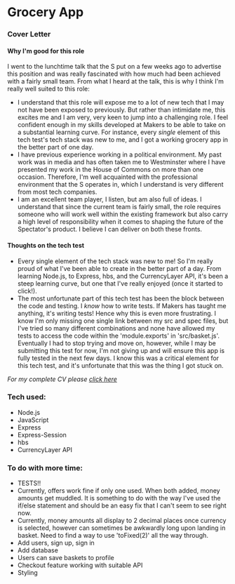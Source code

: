 <h1> Grocery App </h1>

### Cover Letter

#### Why I'm good for this role

I went to the lunchtime talk that the S put on a few weeks ago to advertise this position and was really fascinated with how much had been achieved with a fairly small team. From what I heard at the talk, this is why I think I'm really well suited to this role:
- I understand that this role will expose me to a lot of new tech that I may not have been exposed to previously. But rather than intimidate me, this excites me and I am very, very keen to jump into a challenging role. I feel confident enough in my skills developed at Makers to be able to take on a substantial learning curve. For instance, every *single* element of this tech test's tech stack was new to me, and I got a working grocery app in the better part of one day.
- I have previous experience working in a political environment. My past work was in media and has often taken me to Westminster where I have presented my work in the House of Commons on more than one occasion. Therefore, I'm well acquainted with the professional environment that the S operates in, which I understand is very different from most tech companies.
- I am an excellent team player, I listen, but am also full of ideas. I understand that since the current team is fairly small, the role requires someone who will work well within the existing framework but also carry a high level of responsibility when it comes to shaping the future of the Spectator's product. I believe I can deliver on both these fronts.

#### Thoughts on the tech test

- Every single element of the tech stack was new to me! So I'm really proud of what I've been able to create in the better part of a day. From learning Node.js, to Express, hbs, and the CurrencyLayer API, it's been a steep learning curve, but one that I've really enjoyed (once it started to click!).
- The most unfortunate part of this tech test has been the block between the code and testing. I *know* how to write tests. If Makers has taught me anything, it's writing tests! Hence why this is even more frustrating. I know I'm only missing one single link between my src and spec files, but I've tried so many different combinations and none have allowed my tests to access the code within the 'module.exports' in 'src/basket.js'. Eventually I had to stop trying and move on, however, while I may be submitting this test for now, I'm not giving up and will ensure this app is fully tested in the next few days. I know this was a critical element for this tech test, and it's unfortunate that this was the thing I got stuck on.

<i> For my complete CV please [click here](https://github.com/munakh/CV/blob/master/MunaKhanCV.md) </i>

### Tech used:
- Node.js
- JavaScript
- Express
- Express-Session
- hbs
- CurrencyLayer API

### To do with more time:
- TESTS!!
- Currently, offers work fine if only one used. When both added, money amounts get muddled. It is something to do with the way I've used the if/else statement and should be an easy fix that I can't seem to see right now.
- Currently, money amounts all display to 2 decimal places once currency is selected, however can sometimes be awkwardly long upon landing in basket. Need to find a way to use 'toFixed(2)' all the way through.
- Add users, sign up, sign in
- Add database
- Users can save baskets to profile
- Checkout feature working with suitable API
- Styling
